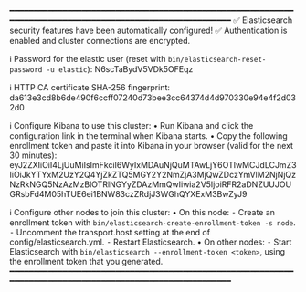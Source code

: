 ━━━━━━━━━━━━━━━━━━━━━━━━━━━━━━━━━━━━━━━━━━━━━━━━━━━━━━━━━━━━━━━━━━━━━━━━━━━━━━━━━━━━━━━━━━━━━━━━━━━━━━━━━
✅ Elasticsearch security features have been automatically configured!
✅ Authentication is enabled and cluster connections are encrypted.

ℹ️  Password for the elastic user (reset with `bin/elasticsearch-reset-password -u elastic`):
  N6scTaBydV5VDk5OFEqz

ℹ️  HTTP CA certificate SHA-256 fingerprint:
  da613e3cd8b6de490f6ccff07240d73bee3cc64374d4d970330e94e4f2d032d0

ℹ️  Configure Kibana to use this cluster:
• Run Kibana and click the configuration link in the terminal when Kibana starts.
• Copy the following enrollment token and paste it into Kibana in your browser (valid for the next 30 minutes):
  eyJ2ZXIiOiI4LjUuMiIsImFkciI6WyIxMDAuNjQuMTAwLjY6OTIwMCJdLCJmZ3IiOiJkYTYxM2UzY2Q4YjZkZTQ5MGY2Y2NmZjA3MjQwZDczYmVlM2NjNjQzNzRkNGQ5NzAzMzBlOTRlNGYyZDAzMmQwIiwia2V5IjoiRFR2aDNZUUJOUGRsbFd4M05hTUE6ei1BNW83czZRdjJ3WGhQYXExM3BwZyJ9

ℹ️  Configure other nodes to join this cluster:
• On this node:
  ⁃ Create an enrollment token with `bin/elasticsearch-create-enrollment-token -s node`.
  ⁃ Uncomment the transport.host setting at the end of config/elasticsearch.yml.
  ⁃ Restart Elasticsearch.
• On other nodes:
  ⁃ Start Elasticsearch with `bin/elasticsearch --enrollment-token <token>`, using the enrollment token that you generated.
━━━━━━━━━━━━━━━━━━━━━━━━━━━━━━━━━━━━━━━━━━━━━━━━━━━━━━━━━━━━━━━━━━━━━━━━━━━━━━━━━━━━━━━━━━━━━━━━━━━━━━━━━